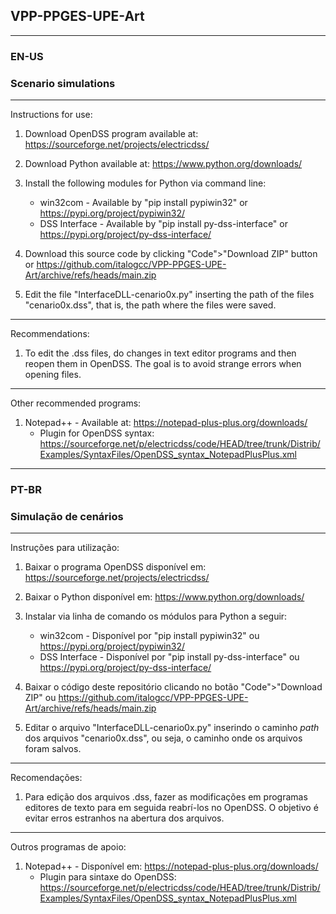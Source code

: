 ## VPP-PPGES-UPE-Art

-----------------------------------------------------
### EN-US
### Scenario simulations
-----------------------------------------------------

Instructions for use:

1. Download OpenDSS program available at: https://sourceforge.net/projects/electricdss/

2. Download Python available at: https://www.python.org/downloads/

3. Install the following modules for Python via command line:
   * win32com - Available by "pip install pypiwin32" or https://pypi.org/project/pypiwin32/
   * DSS Interface - Available by "pip install py-dss-interface" or https://pypi.org/project/py-dss-interface/
   
4. Download this source code by clicking "Code">"Download ZIP" button or https://github.com/italogcc/VPP-PPGES-UPE-Art/archive/refs/heads/main.zip

5. Edit the file "InterfaceDLL-cenario0x.py" inserting the path of the files "cenario0x.dss", that is, the path where the files were saved.

-------------------------------------------------- ---

Recommendations:

1. To edit the .dss files, do changes in text editor programs and then reopen them in OpenDSS. The goal is to avoid strange errors when opening files.

-------------------------------------------------- ---

Other recommended programs:

1. Notepad++ - Available at: https://notepad-plus-plus.org/downloads/
   * Plugin for OpenDSS syntax: https://sourceforge.net/p/electricdss/code/HEAD/tree/trunk/Distrib/Examples/SyntaxFiles/OpenDSS_syntax_NotepadPlusPlus.xml


-----------------------------------------------------
### PT-BR
### Simulação de cenários
-----------------------------------------------------

Instruções para utilização:

1. Baixar o programa OpenDSS disponível em: https://sourceforge.net/projects/electricdss/

2. Baixar o Python disponível em: https://www.python.org/downloads/

3. Instalar via linha de comando os módulos para Python a seguir:
   * win32com - Disponível por "pip install pypiwin32" ou https://pypi.org/project/pypiwin32/
   * DSS Interface - Disponível por "pip install py-dss-interface" ou https://pypi.org/project/py-dss-interface/
   
4. Baixar o código deste repositório clicando no botão "Code">"Download ZIP" ou https://github.com/italogcc/VPP-PPGES-UPE-Art/archive/refs/heads/main.zip

5. Editar o arquivo "InterfaceDLL-cenario0x.py" inserindo o caminho *path* dos arquivos "cenario0x.dss", ou seja, o caminho onde os arquivos foram salvos.

-----------------------------------------------------

Recomendações:

1. Para edição dos arquivos .dss, fazer as modificações em programas editores de texto para em seguida reabrí-los no OpenDSS. O objetivo é evitar erros estranhos na abertura dos arquivos.

-----------------------------------------------------

Outros programas de apoio:

1. Notepad++ - Disponível em: https://notepad-plus-plus.org/downloads/
   * Plugin para sintaxe do OpenDSS: https://sourceforge.net/p/electricdss/code/HEAD/tree/trunk/Distrib/Examples/SyntaxFiles/OpenDSS_syntax_NotepadPlusPlus.xml
